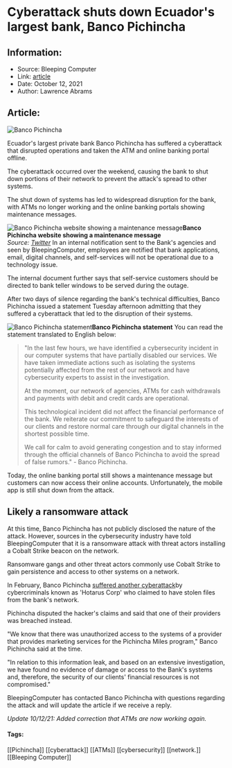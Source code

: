 # Cyberattack shuts down Ecuador's largest bank, Banco Pichincha
### 

## Information:
+ Source: Bleeping Computer
+ Link: [article](https://www.bleepingcomputer.com/news/security/cyberattack-shuts-down-ecuadors-largest-bank-banco-pichincha/)
+ Date: October 12, 2021
+ Author: Lawrence Abrams


## Article:
![Banco Pichincha](https://www.bleepstatic.com/content/hl-images/2021/10/12/banco-pichincha-header.jpg)


Ecuador's largest private bank Banco Pichincha has suffered a cyberattack that disrupted operations and taken the ATM and online banking portal offline.


The cyberattack occurred over the weekend, causing the bank to shut down portions of their network to prevent the attack's spread to other systems.


The shut down of systems has led to widespread disruption for the bank, with ATMs no longer working and the online banking portals showing maintenance messages.



![Banco Pichincha website showing a maintenance message](https://www.bleepstatic.com/images/news/security/attacks/b/banco-pichincha/website-outage.jpg)**Banco Pichincha website showing a maintenance message**  
*Source: [Twitter](https://twitter.com/ruben_rect0425/status/1159612616718856198)*
In an internal notification sent to the Bank's agencies and seen by BleepingComputer, employees are notified that bank applications, email, digital channels, and self-services will not be operational due to a technology issue.


The internal document further says that self-service customers should be directed to bank teller windows to be served during the outage.


After two days of silence regarding the bank's technical difficulties, Banco Pichincha issued a statement Tuesday afternoon admitting that they suffered a cyberattack that led to the disruption of their systems.



![Banco Pichincha statement](https://www.bleepstatic.com/images/news/security/attacks/b/banco-pichincha/bank-statemet.jpg)**Banco Pichincha statement**
You can read the statement translated to English below:



> 
> "In the last few hours, we have identified a cybersecurity incident in our computer systems that have partially disabled our services. We have taken immediate actions such as isolating the systems potentially affected from the rest of our network and have cybersecurity experts to assist in the investigation.
> 
> 
> At the moment, our network of agencies, ATMs for cash withdrawals and payments with debit and credit cards are operational.
> 
> 
> This technological incident did not affect the financial performance of the bank. We reiterate our commitment to safeguard the interests of our clients and restore normal care through our digital channels in the shortest possible time.
> 
> 
> We call for calm to avoid generating congestion and to stay informed through the official channels of Banco Pichincha to avoid the spread of false rumors." - Banco Pichincha.
> 
> 
> 


Today, the online banking portal still shows a maintenance message but customers can now access their online accounts. Unfortunately, the mobile app is still shut down from the attack.


Likely a ransomware attack
--------------------------


At this time, Banco Pichincha has not publicly disclosed the nature of the attack. However, sources in the cybersecurity industry have told BleepingComputer that it is a ransomware attack with threat actors installing a Cobalt Strike beacon on the network.


Ransomware gangs and other threat actors commonly use Cobalt Strike to gain persistence and access to other systems on a network.


In February, Banco Pichincha [suffered another cyberattack](https://www.bleepingcomputer.com/news/security/ransomware-gang-hacks-ecuadors-largest-private-bank-ministry-of-finance/)by cybercriminals known as 'Hotarus Corp' who claimed to have stolen files from the bank's network.


Pichincha disputed the hacker's claims and said that one of their providers was breached instead.


"We know that there was unauthorized access to the systems of a provider that provides marketing services for the Pichincha Miles program," Banco Pichincha said at the time.


"In relation to this information leak, and based on an extensive investigation, we have found no evidence of damage or access to the Bank's systems and, therefore, the security of our clients' financial resources is not compromised."


BleepingComputer has contacted Banco Pichincha with questions regarding the attack and will update the article if we receive a reply.


*Update 10/12/21: Added correction that ATMs are now working again.*




#### Tags:
[[Pichincha]] [[cyberattack]] [[ATMs]] [[cybersecurity]] [[network.]] [[Bleeping Computer]]
